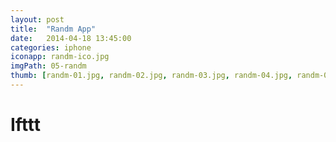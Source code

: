 ```yaml
---
layout: post
title:  "Randm App"
date:   2014-04-18 13:45:00
categories: iphone
iconapp: randm-ico.jpg
imgPath: 05-randm
thumb: [randm-01.jpg, randm-02.jpg, randm-03.jpg, randm-04.jpg, randm-05.jpg, randm-06.jpg, randm-07.jpg, randm-08.jpg, randm-09.jpg]
---
```


# Ifttt